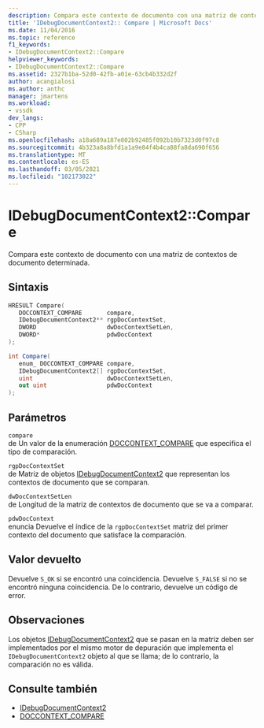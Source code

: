 ```yaml
---
description: Compara este contexto de documento con una matriz de contextos de documento determinada.
title: 'IDebugDocumentContext2:: Compare | Microsoft Docs'
ms.date: 11/04/2016
ms.topic: reference
f1_keywords:
- IDebugDocumentContext2::Compare
helpviewer_keywords:
- IDebugDocumentContext2::Compare
ms.assetid: 2327b1ba-52d0-42fb-a01e-63cb4b332d2f
author: acangialosi
ms.author: anthc
manager: jmartens
ms.workload:
- vssdk
dev_langs:
- CPP
- CSharp
ms.openlocfilehash: a18a689a187e802b92485f092b10b7323d0f97c8
ms.sourcegitcommit: 4b323a8a8bfd1a1a9e84f4b4ca88fa8da690f656
ms.translationtype: MT
ms.contentlocale: es-ES
ms.lasthandoff: 03/05/2021
ms.locfileid: "102173022"
---
```

# <a name="idebugdocumentcontext2compare"></a>IDebugDocumentContext2::Compare
Compara este contexto de documento con una matriz de contextos de documento determinada.

## <a name="syntax"></a>Sintaxis

```cpp
HRESULT Compare( 
   DOCCONTEXT_COMPARE       compare,
   IDebugDocumentContext2** rgpDocContextSet,
   DWORD                    dwDocContextSetLen,
   DWORD*                   pdwDocContext
);
```

```csharp
int Compare( 
   enum_ DOCCONTEXT_COMPARE compare,
   IDebugDocumentContext2[] rgpDocContextSet,
   uint                     dwDocContextSetLen,
   out uint                 pdwDocContext
);
```

## <a name="parameters"></a>Parámetros
`compare`\
de Un valor de la enumeración [DOCCONTEXT_COMPARE](../../../extensibility/debugger/reference/doccontext-compare.md) que especifica el tipo de comparación.

`rgpDocContextSet`\
de Matriz de objetos [IDebugDocumentContext2](../../../extensibility/debugger/reference/idebugdocumentcontext2.md) que representan los contextos de documento que se comparan.

`dwDocContextSetLen`\
de Longitud de la matriz de contextos de documento que se va a comparar.

`pdwDocContext`\
enuncia Devuelve el índice de la `rgpDocContextSet` matriz del primer contexto del documento que satisface la comparación.

## <a name="return-value"></a>Valor devuelto
 Devuelve `S_OK` si se encontró una coincidencia. Devuelve `S_FALSE` si no se encontró ninguna coincidencia. De lo contrario, devuelve un código de error.

## <a name="remarks"></a>Observaciones
 Los objetos [IDebugDocumentContext2](../../../extensibility/debugger/reference/idebugdocumentcontext2.md) que se pasan en la matriz deben ser implementados por el mismo motor de depuración que implementa el `IDebugDocumentContext2` objeto al que se llama; de lo contrario, la comparación no es válida.

## <a name="see-also"></a>Consulte también
- [IDebugDocumentContext2](../../../extensibility/debugger/reference/idebugdocumentcontext2.md)
- [DOCCONTEXT_COMPARE](../../../extensibility/debugger/reference/doccontext-compare.md)
